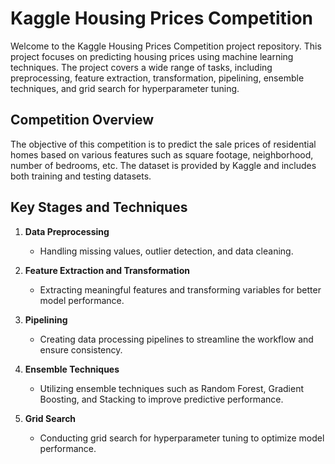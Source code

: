 # Kaggle Housing Prices Competition

Welcome to the Kaggle Housing Prices Competition project repository. This project focuses on predicting housing prices using machine learning techniques. The project covers a wide range of tasks, including preprocessing, feature extraction, transformation, pipelining, ensemble techniques, and grid search for hyperparameter tuning.

## Competition Overview

The objective of this competition is to predict the sale prices of residential homes based on various features such as square footage, neighborhood, number of bedrooms, etc. The dataset is provided by Kaggle and includes both training and testing datasets.


## Key Stages and Techniques

1. **Data Preprocessing**
   - Handling missing values, outlier detection, and data cleaning.

2. **Feature Extraction and Transformation**
   - Extracting meaningful features and transforming variables for better model performance.

3. **Pipelining**
   - Creating data processing pipelines to streamline the workflow and ensure consistency.

4. **Ensemble Techniques**
   - Utilizing ensemble techniques such as Random Forest, Gradient Boosting, and Stacking to improve predictive performance.

5. **Grid Search**
   - Conducting grid search for hyperparameter tuning to optimize model performance.
